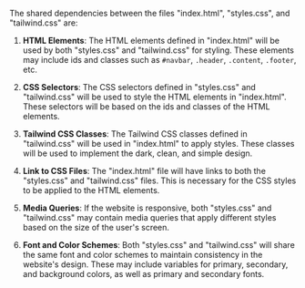 The shared dependencies between the files "index.html", "styles.css", and "tailwind.css" are:

1. **HTML Elements**: The HTML elements defined in "index.html" will be used by both "styles.css" and "tailwind.css" for styling. These elements may include ids and classes such as `#navbar`, `.header`, `.content`, `.footer`, etc.

2. **CSS Selectors**: The CSS selectors defined in "styles.css" and "tailwind.css" will be used to style the HTML elements in "index.html". These selectors will be based on the ids and classes of the HTML elements.

3. **Tailwind CSS Classes**: The Tailwind CSS classes defined in "tailwind.css" will be used in "index.html" to apply styles. These classes will be used to implement the dark, clean, and simple design.

4. **Link to CSS Files**: The "index.html" file will have links to both the "styles.css" and "tailwind.css" files. This is necessary for the CSS styles to be applied to the HTML elements.

5. **Media Queries**: If the website is responsive, both "styles.css" and "tailwind.css" may contain media queries that apply different styles based on the size of the user's screen.

6. **Font and Color Schemes**: Both "styles.css" and "tailwind.css" will share the same font and color schemes to maintain consistency in the website's design. These may include variables for primary, secondary, and background colors, as well as primary and secondary fonts.